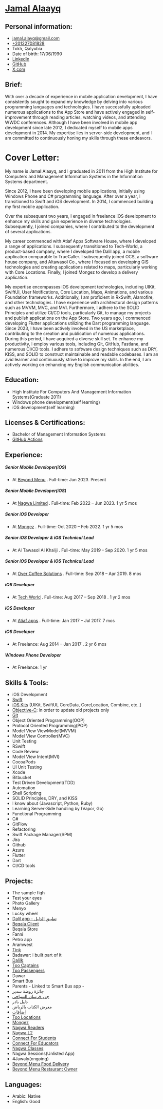 # [Jamal Alaayq](https://www.facebook.com/G.A.al3yk)

## Personal information:

- [jamal.alayq@gmail.com](mailto:jamal.alayq@gmail.com)
- [+201227081828](201227081828)
- Tokh, Qalyubia
- Date of birth: 17/06/1990
- [LinkedIn](https://www.linkedin.com/in/gamalal3yk)
- [GitHub](https://github.com/jamalalayq)
- [X.com](https://x.com/jamalelayeq)

## Brief:

With over a decade of experience in mobile application development, I have consistently sought to expand my knowledge by delving into various programming languages and technologies. I have successfully uploaded numerous applications to the App Store and have actively engaged in self-improvement through reading articles, watching videos, and attending WWDC conferences.
Although I have been involved in mobile app development since late 2012, I dedicated myself to mobile apps development in 2014. My expertise lies in server-side development, and I am committed to continuously honing my skills through these endeavors.

# Cover Letter:

My name is Jamal Alaayq, and I graduated in 2011 from the High Institute for Computers and Management Information Systems in the Information Systems department.

Since 2012, I have been developing mobile applications, initially using Windows Phone and C# programming language. After over a year, I transitioned to Swift and iOS development. In 2014, I commenced building my first mobile application.

Over the subsequent two years, I engaged in freelance iOS development to enhance my skills and gain experience in diverse technologies. Subsequently, I joined companies, where I contributed to the development of several applications.

My career commenced with Atiaf Apps Software House, where I developed a range of applications. I subsequently transitioned to Tech-World, a product-based company, where I developed the Dalil app, a mobile application comparable to TrueCaller. I subsequently joined OCS, a software house company, and Altawasol Co., where I focused on developing GIS technologies and creating applications related to maps, particularly working with Core Locations. Finally, I joined Mongez to develop a delivery application.

My expertise encompasses iOS development technologies, including UIKit, SwiftUI, User Notifications, Core Location, Maps, Animations, and various Foundation frameworks. Additionally, I am proficient in RxSwift, Alamofire, and other technologies. I have experience with architectural design patterns such as MVVM, MVC, and MVI. Furthermore, I adhere to the SOLID Principles and utilize CI/CD tools, particularly Git, to manage my projects and publish applications on the App Store.
Two years ago, I commenced developing Flutter applications utilizing the Dart programming language. Since 2023, I have been actively involved in the US marketplace, contributing to the creation and publication of numerous applications. During this period, I have acquired a diverse skill set.
To enhance my productivity, I employ various tools, including Git, GitHub, Fastlane, and numerous CI/CD tools. I adhere to software design techniques such as DRY, KISS, and SOLID to construct maintainable and readable codebases. I am an avid learner and continuously strive to improve my skills. In the end, I am actively working on enhancing my English communication abilities.

## Education:

- High Institute For Computers And Management Information Systems(Graduate 2011)
- Windows phone development(self learning)
- iOS development(self learning)

## Licenses & Certifications: 
- Bachelor of Management Information Systems
- [GitHub Actions](https://codedamn.com/certificate/verify/df4dd022383868cb58412ef31d096b0037f1acc8)


## Experience:

##### Senior Mobile Developer(iOS)
- At [Beyond Menu](https://www.linkedin.com/company/beyondmenu-com/) . Full-time: Jun 2023. Present

##### Senior Mobile Developer(iOS)
- At [Nagwa Limited](https://www.nagwa.com/en/about/) . Full-time: Feb 2022 – Jun 2023. 1 yr 5 mos

##### Senior iOS Developer 
- At [Mongez](https://www.linkedin.com/company/mongez-app/mycompany/) . Full-time: Oct 2020 – Feb 2022. 1 yr 5 mos

##### Senior iOS Developer & iOS Technical Lead

- At Al Tawasol Al Khaliji . Full-time: May 2019 - Sep 2020. 1 yr 5 mos

##### Senior iOS Developer & iOS Technical Lead

- At [Over Coffee Solutions](https://www.linkedin.com/company/over-coffee-solutions/) . Full-time: Sep 2018 – Apr 2019. 8 mos

##### iOS Developer

- At [Tech World](https://www.linkedin.com/company/tech-world/) . Full-time: Aug 2017 – Sep 2018 . 1 yr 2 mos

##### iOS Developer

- At [Atiaf apps](https://www.linkedin.com/company/atiafapps/) . Full-time: Jan 2017 – Jul 2017. 7 mos

##### iOS Developer

- At Freelance: Aug 2014 – Jan 2017 . 2 yr 6 mos

##### Windows Phone Developer

- At Freelance: 1 yr

## Skills & Tools:

- iOS Development
- [Swift](https://swift.org/)
- [iOS Kits](https://en.wikipedia.org/wiki/IOS) (UIKit, SwiftUI, CoreData, CoreLocation, Combine, etc..)
- [Objective-C](https://en.wikipedia.org/wiki/Objective-C): in order to update old projects only
- [Git](https://git-scm.com/)
- Object Oriented Programming(OOP)
- Protocol Oriented Programming(POP)
- Model View ViewModel(MVVM)
- Model View Controller(MVC)
- Unit Testing
- RSwift
- Code Review
- Model View Intent(MVI)
- CocoaPods
- UI Unit Testing
- Xcode
- Bitbucket
- Test Driven Development(TDD)
- Automation
- Shell Scripting
- SOLID Principles, DRY, and KISS
- I know about (Javascript, Python, Ruby)
- Learning Server-Side handling by (Vapor, Go)
- Functional Programming
- C#
- GitFlow
- Refactoring
- Swift Package Manager(SPM)
- Jira
- Github
- Azure
- Flutter
- Dart
- CI/CD tools

## Projects:

- The sample fiqh
- Test your eyes
- Photo Gallery
- Menyo
- Lucky wheel
- [Dalil app - تطبيق الدليل](https://itunes.apple.com/us/app/id1359166689?ls=1&mt=8)
- [Beqala Client](http://itunes.apple.com/us/app/id1235062759?mt=8)
- Beqala Store
- Fanni
- Petro app
- Aramwest
- [Tink](https://itunes.apple.com/us/app/id1439013266)
- Badawar: i built part of it
- [Dalilk](https://itunes.apple.com/us/app/id1359166689)
- [Too Captains](https://apps.apple.com/us/app/id1341641442)
- [Too Passengers](https://apps.apple.com/us/app/id1341643273)
- Dawar
- Smart Bus
- Parents - Linked to Smart Bus app -
- جائزة روضة سدير
- [جزر فرسان السياحي](http://itunes.apple.com/us/app/id1212785213?mt=8)
- دليل بادر
- معرض الكتاب بالرياض
- [اضافات](https://itunes.apple.com/us/app/id1192966536?mt=8)
- [Too Locations](https://apps.apple.com/us/app/id1508881888)
- [Mongez](https://apps.apple.com/eg/app/mongez/id1453706751)
- [Nagwa Readers](https://apps.apple.com/eg/app/id1580391742)
- [Nagwa L2](https://apps.apple.com/eg/app/id1641869769)
- [Connect For Students](https://apps.apple.com/eg/app/id1517491586)
- [Connect For Educators](https://apps.apple.com/eg/app/id1517491377)
- [Nagwa Classes](https://apps.apple.com/eg/app/id6446116250)
- Nagwa Sessions(Unlisted App)
- 4Jawaly(ongoing)
- [Beyond Menu Food Delivery](https://apps.apple.com/us/app/beyond-menu-food-delivery/id760852900)
- [Beyond Menu Restaurant Owner](https://apps.apple.com/us/app/beyond-menu-restaurant-owner/id1008234762)


## Languages:

- Arabic: <span style="font-size:14px">Native</span>
- English: <span style="font-size:14px">Good</span>
